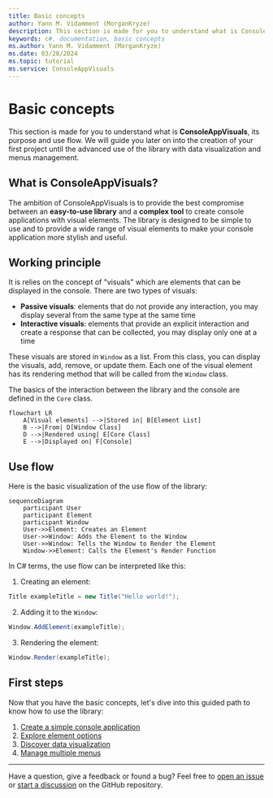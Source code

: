```yaml
---
title: Basic concepts
author: Yann M. Vidamment (MorganKryze)
description: This section is made for you to understand what is ConsoleAppVisuals, its purpose and use flow. We will guide you later on into the creation of your first project until the advanced use of the library with data visualization and menus management.
keywords: c#, documentation, basic concepts
ms.author: Yann M. Vidamment (MorganKryze)
ms.date: 03/28/2024
ms.topic: tutorial
ms.service: ConsoleAppVisuals
---
```


# Basic concepts

This section is made for you to understand what is **ConsoleAppVisuals**, its purpose and use flow. We will guide you later on into the creation of your first project until the advanced use of the library with data visualization and menus management.

## What is ConsoleAppVisuals?

The ambition of ConsoleAppVisuals is to provide the best compromise between an **easy-to-use library** and a **complex tool** to create console applications with visual elements. The library is designed to be simple to use and to provide a wide range of visual elements to make your console application more stylish and useful.

## Working principle

It is relies on the concept of "visuals" which are elements that can be displayed in the console. There are two types of visuals:

- **Passive visuals**: elements that do not provide any interaction, you may display several from the same type at the same time
- **Interactive visuals**: elements that provide an explicit interaction and create a response that can be collected, you may display only one at a time

These visuals are stored in `Window` as a list. From this class, you can display the visuals, add, remove, or update them. Each one of the visual element has its rendering method that will be called from the `Window` class.

The basics of the interaction between the library and the console are defined in the `Core` class.

```mermaid
flowchart LR
    A[Visual elements] -->|Stored in| B[Element List]
    B -->|From| D[Window Class]
    D -->|Rendered using| E[Core Class]
    E -->|Displayed on| F[Console]
```

## Use flow

Here is the basic visualization of the use flow of the library:

```mermaid
sequenceDiagram
    participant User
    participant Element
    participant Window
    User->>Element: Creates an Element
    User->>Window: Adds the Element to the Window
    User->>Window: Tells the Window to Render the Element
    Window->>Element: Calls the Element's Render Function
```

In C# terms, the use flow can be interpreted like this:

1. Creating an element:

```csharp
Title exampleTitle = new Title("Hello world!");
```

2. Adding it to the `Window`:

```csharp
Window.AddElement(exampleTitle);
```

3. Rendering the element:

```csharp
Window.Render(exampleTitle);
```

## First steps

Now that you have the basic concepts, let's dive into this guided path to know how to use the library:

1. [Create a simple console application](/ConsoleAppVisuals/1-introduction/first_app.html)
2. [Explore element options](/ConsoleAppVisuals/1-introduction/elements_options.html)
3. [Discover data visualization](/ConsoleAppVisuals/1-introduction/data_viz.html)
4. [Manage multiple menus](/ConsoleAppVisuals/1-introduction/menus_management.html)

---

Have a question, give a feedback or found a bug? Feel free to [open an issue](https://github.com/MorganKryze/ConsoleAppVisuals/issues) or [start a discussion](https://github.com/MorganKryze/ConsoleAppVisuals/discussions) on the GitHub repository.
